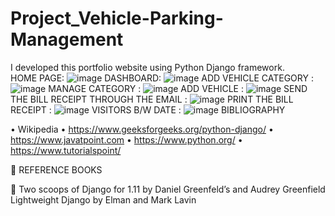 # Project_Vehicle-Parking-Management
I developed this portfolio website using Python Django framework.  
HOME PAGE: 
![image](https://user-images.githubusercontent.com/87381307/150638130-2dcb9d4a-9e7a-4c27-9385-b8ab297047bc.png)
DASHBOARD:
![image](https://user-images.githubusercontent.com/87381307/150638186-57dc066c-1d0a-4889-afba-88bc60e65234.png)
ADD VEHICLE CATEGORY :
![image](https://user-images.githubusercontent.com/87381307/150638204-6bfdadaf-dbc7-4d37-9077-7a09e5de9609.png)
MANAGE CATEGORY :
![image](https://user-images.githubusercontent.com/87381307/150638211-0561c349-a29c-4a40-9793-7c9472f7fe59.png)
ADD VEHICLE :
![image](https://user-images.githubusercontent.com/87381307/150638222-141b8921-8751-47c0-ab00-f1cd5370505e.png)
SEND THE BILL RECEIPT THROUGH THE EMAIL :
![image](https://user-images.githubusercontent.com/87381307/150638235-90d699e5-ed7f-42ad-bf03-6e70e52bba0c.png)
PRINT THE BILL RECEIPT :
![image](https://user-images.githubusercontent.com/87381307/150638246-900103bb-a1b6-47bf-812f-3d72cb49c629.png)
VISITORS B/W DATE : 
![image](https://user-images.githubusercontent.com/87381307/150638263-99a6b31e-801e-43ec-bef7-accd62b93d86.png)
BIBLIOGRAPHY


•	 Wikipedia
•	https://www.geeksforgeeks.org/python-django/
•	https://www.javatpoint.com
•	https://www.python.org/
•	https://www.tutorialspoint/


	REFERENCE BOOKS


	Two scoops of Django for 1.11 by Daniel Greenfeld’s and Audrey Greenfield
	              Lightweight Django by Elman and Mark Lavin
